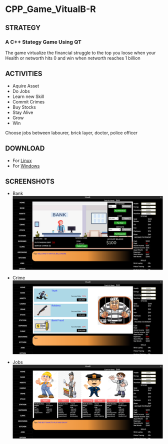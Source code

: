 # CPP_Game_VitualB-R
## STRATEGY
### A C++ Stategy Game Using QT 

The game virtualize the financial struggle to the top you loose when your Health or networth hits 0 and win when networth reaches 1 billion

## ACTIVITIES
+ Aquire Asset
+ Do Jobs
+ Learn new Skill
+ Commit Crimes
+ Buy Stocks
+ Stay Alive
+ Grow
+ Win

Choose jobs between labourer, brick layer, doctor, police officer

## DOWNLOAD
+ For [Linux](https://github.com/ib-Jkid/cpp_game_VitualB-R/raw/master/executables/linux/vitualB)
+ For [Windows](https://github.com/ib-Jkid/cpp_game_VitualB-R/raw/master/executables/windows/vitualB.exe)

## SCREENSHOTS
+ Bank
![alt text](https://github.com/ib-Jkid/cpp_game_VitualB-R/blob/master/images/Screenshot1.png?raw=true)

+ Crime
![alt text](https://github.com/ib-Jkid/cpp_game_VitualB-R/blob/master/images/Screenshot2.png?raw=true)

+ Jobs
![alt text](https://github.com/ib-Jkid/cpp_game_VitualB-R/blob/master/images/Screenshot3.png?raw=true)


